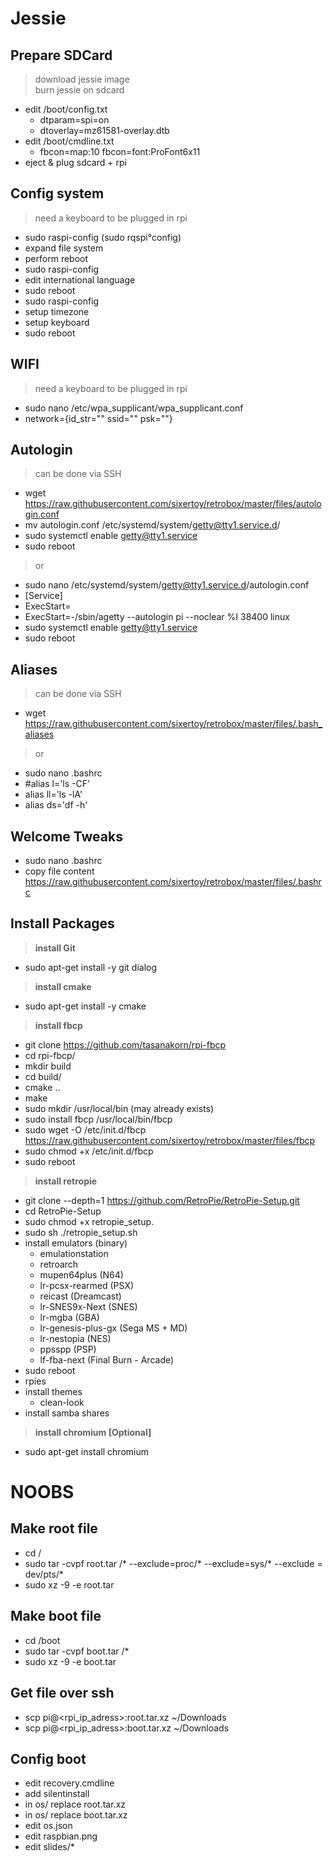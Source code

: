 # Jessie

## Prepare SDCard

> download jessie image<br>
> burn jessie on sdcard<br>

- edit /boot/config.txt
  - dtparam=spi=on
  - dtoverlay=mz61581-overlay.dtb
- edit /boot/cmdline.txt
  - fbcon=map:10 fbcon=font:ProFont6x11
- eject & plug sdcard + rpi

## Config system

> need a keyboard to be plugged in rpi

- sudo raspi-config (sudo rqspi°config)
- expand file system
- perform reboot
- sudo raspi-config
- edit international language
- sudo reboot
- sudo raspi-config
- setup timezone
- setup keyboard
- sudo reboot

## WIFI

> need a keyboard to be plugged in rpi

- sudo nano /etc/wpa_supplicant/wpa_supplicant.conf
- network={id_str="" ssid="" psk=""}

## Autologin

> can be done via SSH

- wget https://raw.githubusercontent.com/sixertoy/retrobox/master/files/autologin.conf
- mv autologin.conf /etc/systemd/system/getty@tty1.service.d/
- sudo systemctl enable getty@tty1.service
- sudo reboot

> or

- sudo nano /etc/systemd/system/getty@tty1.service.d/autologin.conf
- [Service]
- ExecStart=
- ExecStart=-/sbin/agetty --autologin pi --noclear %I 38400 linux
- sudo systemctl enable getty@tty1.service
- sudo reboot

## Aliases

> can be done via SSH

- wget https://raw.githubusercontent.com/sixertoy/retrobox/master/files/.bash_aliases

> or

- sudo nano .bashrc
- #alias l='ls -CF'
- alias ll='ls -lA'
- alias ds='df -h'

## Welcome Tweaks

- sudo nano .bashrc
- copy file content https://raw.githubusercontent.com/sixertoy/retrobox/master/files/.bashrc

## Install Packages

> **install Git**

- sudo apt-get install -y git dialog

> **install cmake**

- sudo apt-get install -y cmake

> **install fbcp**

- git clone https://github.com/tasanakorn/rpi-fbcp
- cd rpi-fbcp/
- mkdir build
- cd build/
- cmake ..
- make
- sudo mkdir /usr/local/bin (may already exists)
- sudo install fbcp /usr/local/bin/fbcp
- sudo wget -O /etc/init.d/fbcp https://raw.githubusercontent.com/sixertoy/retrobox/master/files/fbcp
- sudo chmod +x /etc/init.d/fbcp
- sudo reboot

> **install retropie**

- git clone --depth=1 https://github.com/RetroPie/RetroPie-Setup.git
- cd RetroPie-Setup
- sudo chmod +x retropie_setup.
- sudo sh ./retropie_setup.sh
- install emulators (binary)
  - emulationstation
  - retroarch
  - mupen64plus (N64)
  - lr-pcsx-rearmed (PSX)
  - reicast (Dreamcast)
  - lr-SNES9x-Next (SNES)
  - lr-mgba (GBA)
  - lr-genesis-plus-gx (Sega MS + MD)
  - lr-nestopia (NES)
  - ppsspp (PSP)
  - lf-fba-next (Final Burn - Arcade)
- sudo reboot
- rpies
- install themes
  - clean-look
- install samba shares

> **install chromium [Optional]**

- sudo apt-get install chromium

# NOOBS

## Make root file 

- cd /
- sudo tar -cvpf root.tar /* --exclude=proc/* --exclude=sys/* --exclude = dev/pts/*
- sudo xz  -9  -e  root.tar

## Make boot file 

- cd /boot
- sudo tar -cvpf boot.tar /*
- sudo xz  -9  -e  boot.tar

## Get file over ssh

- scp pi@<rpi_ip_adress>:root.tar.xz ~/Downloads
- scp pi@<rpi_ip_adress>:boot.tar.xz ~/Downloads

## Config boot

- edit recovery.cmdline
- add silentinstall
- in os/ replace root.tar.xz
- in os/ replace boot.tar.xz
- edit os.json
- edit raspbian.png
- edit slides/*
